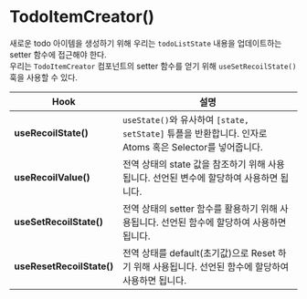 # TodoItemCreator()

새로운 todo 아이템을 생성하기 위해 우리는 `todoListState` 내용을 업데이트하는 setter 함수에 접근해야 한다.  
우리는 `TodoItemCreator` 컴포넌트의 setter 함수를 얻기 위해 `useSetRecoilState()` 훅을 사용할 수 있다.

| Hook | 설명                                                                              |
|------|---------------------------------------------------------------------------------|
| **useRecoilState()** | `useState()`와 유사하여 `[state, setState]` 튜플을 반환합니다. 인자로 Atoms 혹은 Selector를 넣어줍니다. |
| **useRecoilValue()** | 전역 상태의 state 값을 참조하기 위해 사용됩니다. 선언된 변수에 할당하여 사용하면 됩니다.                           |
| **useSetRecoilState()** | 전역 상태의 setter 함수를 활용하기 위해 사용됩니다. 선언된 함수에 할당하여 사용하면 됩니다.                         |
| **useResetRecoilState()** | 전역 상태를 default(초기값)으로 Reset 하기 위해 사용됩니다. 선언된 함수에 할당하여 사용하면 됩니다.                 |
